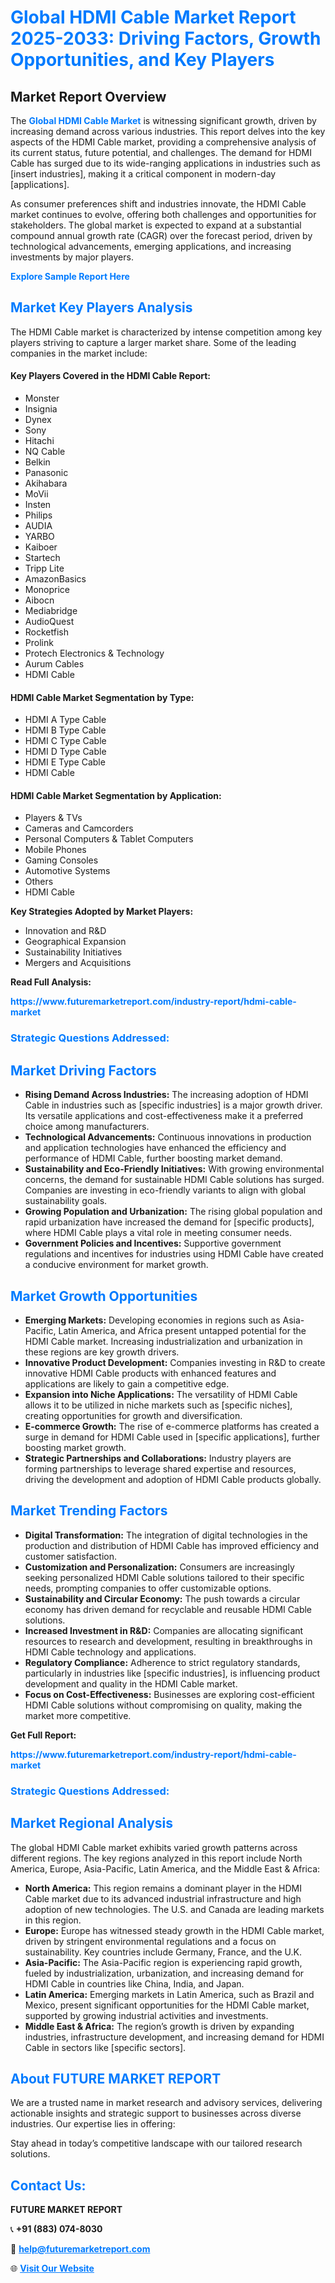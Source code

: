 <h1 style="color: #007BFF;">Global HDMI Cable Market Report 2025-2033: Driving Factors, Growth Opportunities, and Key Players</h1>

<section id="overview">
<h2>Market Report Overview</h2>
<p>The <a href="https://www.futuremarketreport.com/industry-report/hdmi-cable-market" style="color: #007BFF; text-decoration: none;"><strong>Global HDMI Cable Market</strong></a> is witnessing significant growth, driven by increasing demand across various industries. This report delves into the key aspects of the HDMI Cable market, providing a comprehensive analysis of its current status, future potential, and challenges. The demand for HDMI Cable has surged due to its wide-ranging applications in industries such as [insert industries], making it a critical component in modern-day [applications].</p>
<p>As consumer preferences shift and industries innovate, the HDMI Cable market continues to evolve, offering both challenges and opportunities for stakeholders. The global market is expected to expand at a substantial compound annual growth rate (CAGR) over the forecast period, driven by technological advancements, emerging applications, and increasing investments by major players.</p>
</section>

<section id="overview">
<p><a href="https://www.futuremarketreport.com/request-sample/reportId=99980" style="color: #007BFF; text-decoration: none;"><strong>Explore Sample Report Here</strong></a></p>
</section>

<section id="key-players">
<h2 style="color: #007BFF;">Market Key Players Analysis</h2>
<p>The HDMI Cable market is characterized by intense competition among key players striving to capture a larger market share. Some of the leading companies in the market include:</p>
<h4>Key Players Covered in the HDMI Cable Report:</h4>
<ul><li>Monster</li><li>Insignia</li><li>Dynex</li><li>Sony</li><li>Hitachi</li><li>NQ Cable</li><li>Belkin</li><li>Panasonic</li><li>Akihabara</li><li>MoVii</li><li>Insten</li><li>Philips</li><li>AUDIA</li><li>YARBO</li><li>Kaiboer</li><li>Startech</li><li>Tripp Lite</li><li>AmazonBasics</li><li>Monoprice</li><li>Aibocn</li><li>Mediabridge</li><li>AudioQuest</li><li>Rocketfish</li><li>Prolink</li><li>Protech Electronics &amp; Technology</li><li>Aurum Cables</li><li>HDMI Cable</li></ul>
<h4>HDMI Cable Market Segmentation by Type:</h4>
<ul><li>HDMI A Type Cable</li><li>HDMI B Type Cable</li><li>HDMI C Type Cable</li><li>HDMI D Type Cable</li><li>HDMI E Type Cable</li><li>HDMI Cable</li></ul>

<h4>HDMI Cable Market Segmentation by Application:</h4>
<ul><li>Players &amp; TVs</li><li>Cameras and Camcorders</li><li>Personal Computers &amp; Tablet Computers</li><li>Mobile Phones</li><li>Gaming Consoles</li><li>Automotive Systems</li><li>Others</li><li>HDMI Cable</li></ul>
<p><strong>Key Strategies Adopted by Market Players:</strong></p>
<ul>
<li>Innovation and R&D</li>
<li>Geographical Expansion</li>
<li>Sustainability Initiatives</li>
<li>Mergers and Acquisitions</li>
</ul>
</section>

<section>
<p><strong>Read Full Analysis: </strong></p><a href="https://www.futuremarketreport.com/industry-report/hdmi-cable-market" style="color: #007BFF; text-decoration: none;"><strong>https://www.futuremarketreport.com/industry-report/hdmi-cable-market</strong></a>
<h3 style="color: #007BFF;">Strategic Questions Addressed:</h3>
</section>

<section id="driving-factors">
<h2 style="color: #007BFF;">Market Driving Factors</h2>
<ul>
<li><strong>Rising Demand Across Industries:</strong> The increasing adoption of HDMI Cable in industries such as [specific industries] is a major growth driver. Its versatile applications and cost-effectiveness make it a preferred choice among manufacturers.</li>
<li><strong>Technological Advancements:</strong> Continuous innovations in production and application technologies have enhanced the efficiency and performance of HDMI Cable, further boosting market demand.</li>
<li><strong>Sustainability and Eco-Friendly Initiatives:</strong> With growing environmental concerns, the demand for sustainable HDMI Cable solutions has surged. Companies are investing in eco-friendly variants to align with global sustainability goals.</li>
<li><strong>Growing Population and Urbanization:</strong> The rising global population and rapid urbanization have increased the demand for [specific products], where HDMI Cable plays a vital role in meeting consumer needs.</li>
<li><strong>Government Policies and Incentives:</strong> Supportive government regulations and incentives for industries using HDMI Cable have created a conducive environment for market growth.</li>
</ul>
</section>

<section id="growth-opportunities">
<h2 style="color: #007BFF;">Market Growth Opportunities</h2>
<ul>
<li><strong>Emerging Markets:</strong> Developing economies in regions such as Asia-Pacific, Latin America, and Africa present untapped potential for the HDMI Cable market. Increasing industrialization and urbanization in these regions are key growth drivers.</li>
<li><strong>Innovative Product Development:</strong> Companies investing in R&D to create innovative HDMI Cable products with enhanced features and applications are likely to gain a competitive edge.</li>
<li><strong>Expansion into Niche Applications:</strong> The versatility of HDMI Cable allows it to be utilized in niche markets such as [specific niches], creating opportunities for growth and diversification.</li>
<li><strong>E-commerce Growth:</strong> The rise of e-commerce platforms has created a surge in demand for HDMI Cable used in [specific applications], further boosting market growth.</li>
<li><strong>Strategic Partnerships and Collaborations:</strong> Industry players are forming partnerships to leverage shared expertise and resources, driving the development and adoption of HDMI Cable products globally.</li>
</ul>
</section>

<section id="trending-factors">
<h2 style="color: #007BFF;">Market Trending Factors</h2>
<ul>
<li><strong>Digital Transformation:</strong> The integration of digital technologies in the production and distribution of HDMI Cable has improved efficiency and customer satisfaction.</li>
<li><strong>Customization and Personalization:</strong> Consumers are increasingly seeking personalized HDMI Cable solutions tailored to their specific needs, prompting companies to offer customizable options.</li>
<li><strong>Sustainability and Circular Economy:</strong> The push towards a circular economy has driven demand for recyclable and reusable HDMI Cable solutions.</li>
<li><strong>Increased Investment in R&D:</strong> Companies are allocating significant resources to research and development, resulting in breakthroughs in HDMI Cable technology and applications.</li>
<li><strong>Regulatory Compliance:</strong> Adherence to strict regulatory standards, particularly in industries like [specific industries], is influencing product development and quality in the HDMI Cable market.</li>
<li><strong>Focus on Cost-Effectiveness:</strong> Businesses are exploring cost-efficient HDMI Cable solutions without compromising on quality, making the market more competitive.</li>
</ul>
</section>

<section>
<p><strong>Get Full Report: </strong></p><a href="https://www.futuremarketreport.com/industry-report/hdmi-cable-market" style="color: #007BFF; text-decoration: none;"><strong>https://www.futuremarketreport.com/industry-report/hdmi-cable-market</strong></a>
<h3 style="color: #007BFF;">Strategic Questions Addressed:</h3>
</section>


<section id="regional-analysis">
<h2 style="color: #007BFF;">Market Regional Analysis</h2>
<p>The global HDMI Cable market exhibits varied growth patterns across different regions. The key regions analyzed in this report include North America, Europe, Asia-Pacific, Latin America, and the Middle East & Africa:</p>
<ul>
<li><strong>North America:</strong> This region remains a dominant player in the HDMI Cable market due to its advanced industrial infrastructure and high adoption of new technologies. The U.S. and Canada are leading markets in this region.</li>
<li><strong>Europe:</strong> Europe has witnessed steady growth in the HDMI Cable market, driven by stringent environmental regulations and a focus on sustainability. Key countries include Germany, France, and the U.K.</li>
<li><strong>Asia-Pacific:</strong> The Asia-Pacific region is experiencing rapid growth, fueled by industrialization, urbanization, and increasing demand for HDMI Cable in countries like China, India, and Japan.</li>
<li><strong>Latin America:</strong> Emerging markets in Latin America, such as Brazil and Mexico, present significant opportunities for the HDMI Cable market, supported by growing industrial activities and investments.</li>
<li><strong>Middle East & Africa:</strong> The region’s growth is driven by expanding industries, infrastructure development, and increasing demand for HDMI Cable in sectors like [specific sectors].</li>
</ul>
</section>

<footer>
<h2 style="color: #007BFF;">About FUTURE MARKET REPORT</h2>
<p>We are a trusted name in market research and advisory services, delivering actionable insights and strategic support to businesses across diverse industries. Our expertise lies in offering:</p>

<p>Stay ahead in today’s competitive landscape with our tailored research solutions.</p>

<h2 style="color: #007BFF;">Contact Us:</h2>
<p><strong>FUTURE MARKET REPORT</strong></p>
<p>📞 <strong>+91 (883) 074-8030</strong></p>
<p>📧 <strong><a href="mailto:help@futuremarketreport.com" style="color: #007BFF;">help@futuremarketreport.com</a></strong></p>
<p>🌐 <strong><a href="https://www.futuremarketreport.com/" style="color: #007BFF;">Visit Our Website</a></strong></p>
</footer>